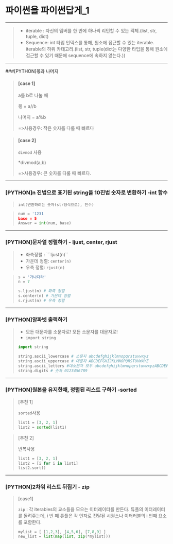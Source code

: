 # 파이썬을 파이썬답게_1

---

> + iterable : 자신의 멤버를 한 번에 하나씩 리턴할 수 있는 객체.(list, str, tuple, dict)
> + Sequence: int 타입 인덱스를 통해, 원소에 접근할 수 있는 iterable. iterable의 하위 카테고리.(list, str, tuple(dict는 다양한 타입을 통해 원소에 접근할 수 있기 때문에 sequence에 속하지 않는다.))

------

###[PYTHON]몫과 나머지

>#### [case 1]
>
>a를 b로 나눌 때
>
>몫 = a//b
>
>나머지 = a%b
>
>=>사용경우: 작은 숫자를 다룰 때 빠르다

>#### [case 2]
>
>```divmod``` 사용
>
>*divmod(a,b)
>
>=>사용경우: 큰 숫자를 다룰 때 빠르다.

-------

### [PYTHON]n 진법으로 표기된 string을 10진법 숫자로 변환하기 -int 함수

>```int(변환하려는 숫자(str형식으로), 진수)``` 

>~~~python
>num = '1231
>base = 5
>Answer = int(num, base)
>~~~

------

### [PYTHON]문자열 정렬하기 - ljust, center, rjust

>+ 좌측정렬 : ```ljust(n)``
>+ 가운데 정렬: ```center(n)```
>+ 우측 정렬: ```rjust(n)```

>~~~python
>s = '가나다라'
>n = 7
>
>s.ljust(n) # 좌측 정렬
>s.center(n) # 가운데 정렬
>s.rjust(n) # 우측 정렬
>~~~

-------------

### [PYTHON]알파벳 출력하기

>+ 모든 대문자를 소문자로! 모든 소문자를 대문자로!
>+ ```import string```
>
>~~~python
>import string 
>
>string.ascii_lowercase # 소문자 abcdefghijklmnopqrstuvwxyz
>string.ascii_uppercase # 대문자 ABCDEFGHIJKLMNOPQRSTUVWXYZ
>string.ascii_letters #대소문자 모두 abcdefghijklmnopqrstuvwxyzABCDEFGHIJKLMNOPQRSTUVWXYZ
>string.digits # 숫자 0123456789
>~~~

-----

### [PYTHON]원본을 유지한채, 정렬된 리스트 구하기 -sorted

>[추천 1]
>
>```sorted```사용
>
>~~~python
>list1 = [3, 2, 1]
>list2 = sorted(list1)
>~~~

>[추천 2]
>
>반복사용
>
>~~~python
>list1 = [3, 2, 1]
>list2 = [i for i in list1] 
>list2.sort()
>~~~

----

### [PYTHON]2차워 리스트 뒤집기 - zip

>[case1]
>
>```zip``` : 각 iterables의 교소들을 모으는 이터레이터를 만든다. 튜플의 이터레이터를 돌려주는데, i 번 째 튜플은 각 인자로 전달된 시퀀스나 이터러블의 i 번째 요소를 포함한다.
>
>~~~python
>mylist = [ [1,2,3], [4,5,6], [7,8,9] ]
>new_list = list(map(list, zip(*mylist)))
>~~~
>
>